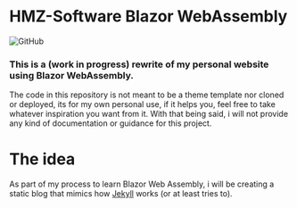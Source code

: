 # HMZ-Software Blazor WebAssembly
![GitHub](https://img.shields.io/github/license/hmz777/HMZ-Software-Blazor-WebAssembly?color=black&style=flat-square)

### This is a (work in progress) rewrite of my personal website using Blazor WebAssembly.

The code in this repository is not meant to be a theme template nor cloned or deployed, its for my own personal use, if it helps you, feel free to take whatever inspiration you want from it.
With that being said, i will not provide any kind of documentation or guidance for this project.

# The idea
As part of my process to learn Blazor Web Assembly, i will be creating a static blog that mimics how [Jekyll](https://github.com/jekyll/jekyll) works (or at least tries to).
